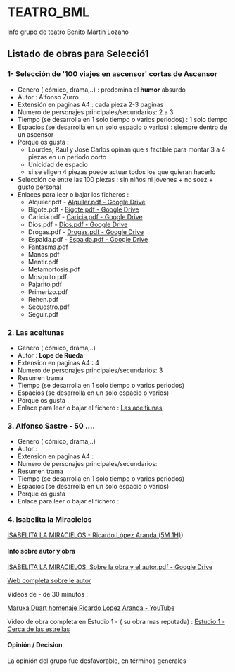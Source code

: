 # TEATRO_BML

Info grupo de teatro Benito Martin Lozano

## 

## Listado de obras para Selecció1

### 1- Selección de '100 viajes en ascensor' cortas de Ascensor

- Genero ( cómico, drama,..) : predomina el **humor** absurdo
- Autor : Alfonso Zurro
- Extensión en paginas A4 : cada pieza 2-3 paginas
- Numero de personajes principales/secundarios: 2 a 3
- Tiempo (se desarrolla en 1 solo tiempo o varios periodos) : 1 solo tiempo
- Espacios (se desarrolla en un solo espacio o varios) : siempre dentro de un ascensor
- Porque os gusta : 
  - Lourdes, Raul y Jose Carlos opinan que s factible para montar 3 a 4 piezas en un periodo corto
  - Unicidad de espacio
  - si se eligen 4 piezas puede actuar todos los que quieran hacerlo
- Selección de entre las 100 piezas : sin niños ni jóvenes + no soez + gusto personal
- Enlaces para leer o bajar los ficheros :
  - Alquiler.pdf - [Alquiler.pdf - Google Drive](https://drive.google.com/file/d/1e_jGJXUc1SdLokIC70hGqlq3Fndg_jDc/view?usp=sharing)
  - Bigote.pdf - [Bigote.pdf - Google Drive](https://drive.google.com/file/d/1yJAZsZsDpFpxmyASBP_QDEGfuSXT914_/view?usp=sharing)
  - Caricia.pdf - [Caricia.pdf - Google Drive](https://drive.google.com/file/d/1pIprEFe41XmuToQFzGBYmLY8-_KUY7gg/view?usp=sharing)
  - Dios.pdf - [Dios.pdf - Google Drive](https://drive.google.com/file/d/1U8FnYdO13B-UbbSLyXZneJIesM_Ld77q/view?usp=sharing)
  - Drogas.pdf - [Drogas.pdf - Google Drive](https://drive.google.com/file/d/1JXbY8mPvaFF31RNdAU6MS5Y0W2CMBs48/view?usp=sharing)
  - Espalda.pdf - [Espalda.pdf - Google Drive](https://drive.google.com/file/d/1LlcbG4VVC1CKf5mGerXjG5YOLpHPFSXf/view?usp=sharing)
  - Fantasma.pdf
  - Manos.pdf
  - Mentir.pdf
  - Metamorfosis.pdf
  - Mosquito.pdf
  - Pajarito.pdf
  - Primerizo.pdf
  - Rehen.pdf
  - Secuestro.pdf
  - Seguir.pdf

### 2. Las aceitunas

* Genero ( cómico, drama,..)
* Autor : **Lope de Rueda**
* Extension en paginas A4 : 4
* Numero de personajes principales/secundarios: 3
* Resumen trama
* Tiempo (se desarrolla en 1 solo tiempo o  varios periodos)
* Espacios (se desarrolla en un solo espacio o varios)
* Porque os gusta
* Enlace para leer o bajar el fichero : [Las aceitiunas](https://drive.google.com/file/d/12pfWHfCS2ozrEAyv6qG5nnq-45Zxm6RB/view?usp=sharing)

### 3. Alfonso Sastre - 50 ....

- Genero ( cómico, drama,..)
- Autor : 
- Extension en paginas A4 : 
- Numero de personajes principales/secundarios: 
- Resumen trama
- Tiempo (se desarrolla en 1 solo tiempo o varios periodos)
- Espacios (se desarrolla en un solo espacio o varios)
- Porque os gusta
- Enlace para leer o bajar el fichero : 

### 4. Isabelita la Miracielos

[ISABELITA LA MIRACIELOS - Ricardo López Aranda (5M 1H)](https://drive.google.com/file/d/1DbVDFdcYs_ZdzZHs3WkAeqsMUAOzX_lN/view?usp=sharing))

#### Info sobre autor y obra

[ISABELITA LA MIRACIELOS. Sobre la obra y el autor.pdf - Google Drive](https://drive.google.com/file/d/1x6UihK4V_62iqvRqq2LJDbiMS9PNk0r2/view?usp=sharing)

[Web completa sobre le autor](https://www.lopez-aranda.com/)

Videos de - de 30 minutos :

[Maruxa Duart homenaje Ricardo Lopez Aranda - YouTube](https://youtu.be/ZWeu1ujNCIE?si=ub8BwgPqjiT1tf3K)

Video de obra completa en Estudio 1 - ( su obra mas reputada) : [Estudio 1 - Cerca de las estrellas](https://www.rtve.es/play/videos/estudio-1/estudio-1-cerca-estrellas/5394451/)

#### Opinión / Decision

La opinión del grupo fue desfavorable, en términos generales 
